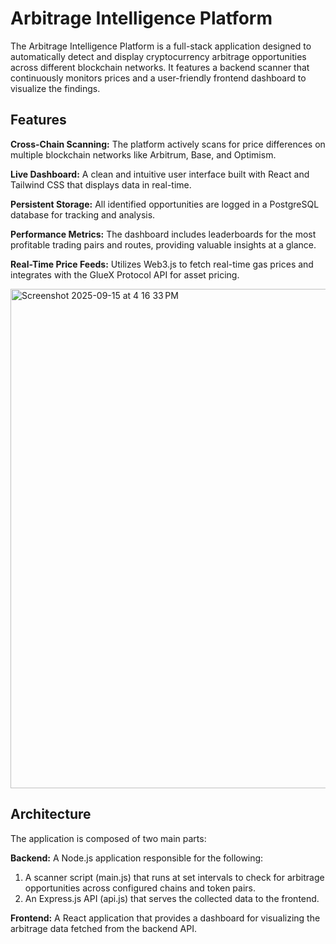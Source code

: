 # Arbitrage Intelligence Platform
The Arbitrage Intelligence Platform is a full-stack application designed to automatically detect and display cryptocurrency arbitrage opportunities across different blockchain networks. It features a backend scanner that continuously monitors prices and a user-friendly frontend dashboard to visualize the findings.

## Features
**Cross-Chain Scanning:** The platform actively scans for price differences on multiple blockchain networks like Arbitrum, Base, and Optimism.

**Live Dashboard:** A clean and intuitive user interface built with React and Tailwind CSS that displays data in real-time.

**Persistent Storage:** All identified opportunities are logged in a PostgreSQL database for tracking and analysis.

**Performance Metrics:** The dashboard includes leaderboards for the most profitable trading pairs and routes, providing valuable insights at a glance.

**Real-Time Price Feeds:** Utilizes Web3.js to fetch real-time gas prices and integrates with the GlueX Protocol API for asset pricing.

<img width="1470" height="799" alt="Screenshot 2025-09-15 at 4 16 33 PM" src="https://github.com/user-attachments/assets/9d7c2af6-42ca-4427-b885-ca5ed9598dab" />


## Architecture
The application is composed of two main parts:

**Backend:** A Node.js application responsible for the following:

1. A scanner script (main.js) that runs at set intervals to check for arbitrage opportunities across configured chains and token pairs.
2. An Express.js API (api.js) that serves the collected data to the frontend.

**Frontend:** A React application that provides a dashboard for visualizing the arbitrage data fetched from the backend API.

